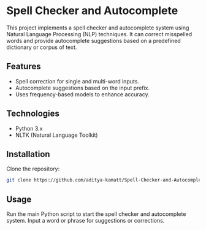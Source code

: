 # Spell Checker and Autocomplete

This project implements a spell checker and autocomplete system using Natural Language Processing (NLP) techniques. It can correct misspelled words and provide autocomplete suggestions based on a predefined dictionary or corpus of text.

## Features
- Spell correction for single and multi-word inputs.
- Autocomplete suggestions based on the input prefix.
- Uses frequency-based models to enhance accuracy.

## Technologies
- Python 3.x
- NLTK (Natural Language Toolkit)

## Installation
Clone the repository:
```bash
git clone https://github.com/aditya-kamatt/Spell-Checker-and-Autocomplete.git
```

## Usage
Run the main Python script to start the spell checker and autocomplete system.
Input a word or phrase for suggestions or corrections.
